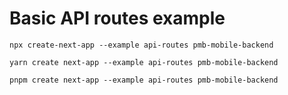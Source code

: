 # Basic API routes example

```
npx create-next-app --example api-routes pmb-mobile-backend

```

```
yarn create next-app --example api-routes pmb-mobile-backend
```

```
pnpm create next-app --example api-routes pmb-mobile-backend
```

 
 
